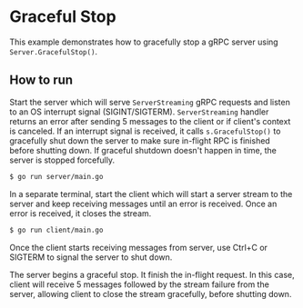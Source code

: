 # Graceful Stop

This example demonstrates how to gracefully stop a gRPC server using
`Server.GracefulStop()`.

## How to run

Start the server which will serve `ServerStreaming` gRPC requests and listen to
an OS interrupt signal (SIGINT/SIGTERM). `ServerStreaming` handler returns an
error after sending 5 messages to the client or if client's context is
canceled. If an interrupt signal is received, it calls `s.GracefulStop()` to
gracefully shut down the server to make sure in-flight RPC is finished before
shutting down. If graceful shutdown doesn't happen in time, the server is
stopped forcefully.

```sh
$ go run server/main.go
```

In a separate terminal, start the client which will start a server stream to
the server and keep receiving messages until an error is received. Once an
error is received, it closes the stream.

```sh
$ go run client/main.go
```

Once the client starts receiving messages from server, use Ctrl+C or SIGTERM to
signal the server to shut down.

The server begins a graceful stop. It finish the in-flight request. In this
case, client will receive 5 messages followed by the stream failure from the
server, allowing client to close the stream gracefully, before shutting down.
